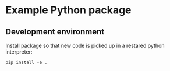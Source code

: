 # Example Python package

## Development environment

Install package so that new code is picked up in a restared python interpreter:

```
pip install -e .
```

